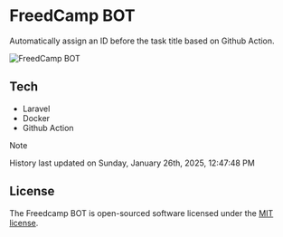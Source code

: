 # FreedCamp BOT

Automatically assign an ID before the task title based on Github Action.

![FreedCamp BOT](https://repository-images.githubusercontent.com/737932867/7d34798b-2680-471c-b089-a78a718d3d6a)

## Tech

- Laravel
- Docker
- Github Action

> [!NOTE]  
> History last updated on Sunday, January 26th, 2025, 12:47:48 PM

## License

The Freedcamp BOT is open-sourced software licensed under the [MIT license](https://opensource.org/licenses/MIT).
